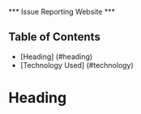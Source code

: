 *** Issue Reporting Website ***

## Table of Contents
- [Heading] (#heading)
- [Technology Used] (#technology)

# Heading
